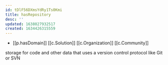 ```yaml
---
id: tDlF56DXmsYdRy1Ts0Kmi
title: hasRepository
desc: ''
updated: 1638027932517
created: 1634426315559
---
```



- [[p.hasDomain]] [[c.Solution]] [[c.Organization]] [[c.Community]]

storage for code and other data that uses a version control protocol like Git or SVN
